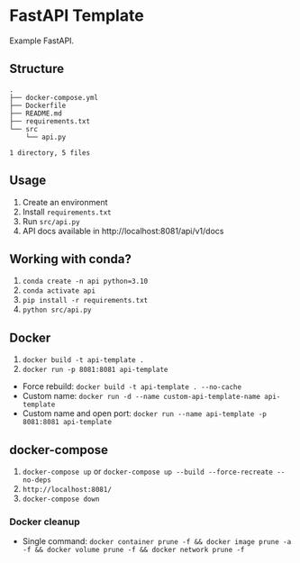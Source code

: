 # FastAPI Template

Example FastAPI.

## Structure

```
.
├── docker-compose.yml
├── Dockerfile
├── README.md
├── requirements.txt
└── src
    └── api.py

1 directory, 5 files
```

## Usage

1. Create an environment
2. Install `requirements.txt`
3. Run `src/api.py`
4. API docs available in http://localhost:8081/api/v1/docs

## Working with conda?

1. `conda create -n api python=3.10`
2. `conda activate api`
3. `pip install -r requirements.txt`
4. `python src/api.py`

## Docker

1. `docker build -t api-template .`
2. `docker run -p 8081:8081 api-template`

- Force rebuild: `docker build -t api-template . --no-cache`
- Custom name: `docker run -d --name custom-api-template-name api-template`
- Custom name and open port: `docker run --name api-template -p 8081:8081 api-template`

## docker-compose

1. `docker-compose up` or `docker-compose up --build --force-recreate --no-deps`
2. `http://localhost:8081/`
3. `docker-compose down`

### Docker cleanup

- Single command: `docker container prune -f && docker image prune -a -f && docker volume prune -f && docker network prune -f`